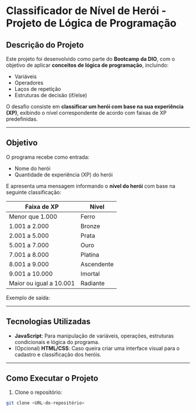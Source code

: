 # Classificador de Nível de Herói - Projeto de Lógica de Programação

## Descrição do Projeto

Este projeto foi desenvolvido como parte do **Bootcamp da DIO**, com o objetivo de aplicar **conceitos de lógica de programação**, incluindo:

- Variáveis  
- Operadores  
- Laços de repetição  
- Estruturas de decisão (if/else)  

O desafio consiste em **classificar um herói com base na sua experiência (XP)**, exibindo o nível correspondente de acordo com faixas de XP predefinidas.

---

## Objetivo

O programa recebe como entrada:

- Nome do herói
- Quantidade de experiência (XP) do herói

E apresenta uma mensagem informando o **nível do herói** com base na seguinte classificação:

| Faixa de XP        | Nível       |
|------------------|------------|
| Menor que 1.000    | Ferro      |
| 1.001 a 2.000      | Bronze     |
| 2.001 a 5.000      | Prata      |
| 5.001 a 7.000      | Ouro       |
| 7.001 a 8.000      | Platina    |
| 8.001 a 9.000      | Ascendente |
| 9.001 a 10.000     | Imortal    |
| Maior ou igual a 10.001 | Radiante  |

Exemplo de saída:


---

## Tecnologias Utilizadas

- **JavaScript**: Para manipulação de variáveis, operações, estruturas condicionais e lógica do programa.
- (Opcional) **HTML/CSS**: Caso queira criar uma interface visual para o cadastro e classificação dos heróis.

---

## Como Executar o Projeto

1. Clone o repositório:

```bash
git clone <URL-do-repositório>
